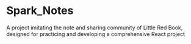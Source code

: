# Spark_Notes
A project imitating the note and sharing community of Little Red Book, designed for practicing and developing a comprehensive React project
